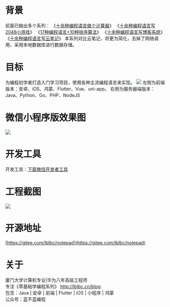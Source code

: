 # 背景
前面已输出多个系列：
《[十余种编程语言做个计算器](https://cxyxy.blog.csdn.net/article/details/128761660)》
《[十余种编程语言写2048小游戏](https://cxyxy.blog.csdn.net/article/details/128696358)》
《[17种编程语言+10种排序算法](https://cxyxy.blog.csdn.net/article/details/128760848)》
《[十余种编程语言写博客系统](https://cxyxy.blog.csdn.net/article/details/128755326)》
《[十余种编程语言写云笔记](https://cxyxy.blog.csdn.net/article/details/128760968)》
本系列对比云笔记，将更为简化，去掉了网络调用，采用本地数据库进行数据存储。
# 目标
为编程初学者打造入门学习项目，使用各种主流编程语言来实现。
![](https://img-blog.csdnimg.cn/faea1470ad3b4e8eba3b093d261d637d.png)
左侧为前端版本：安卓、iOS、鸿蒙、Flutter、Vue、uni-app。
右侧为服务器端版本：Java、Python、Go、PHP、NodeJS

# 微信小程序版效果图
![](https://img-blog.csdnimg.cn/0ffe6953d3d745f594c2db05c36e4046.png)

# 开发工具
开发工具：[下载微信开发者工具](https://cxyxy.blog.csdn.net/article/details/128732108)

# 工程截图
![](https://img-blog.csdnimg.cn/685ac8561b45430e9c7473a8f61f2644.png)


# 开源地址
[https://gitee.com/lblbc/notepad](https://gitee.com/lblbc/notepad)

# 关于
厦门大学计算机专业|华为八年高级工程师     
专注《零基础学编程系列》  http://lblbc.cn/blog  
包含：Java | 安卓 | 前端 | Flutter | iOS | 小程序 | 鸿蒙  
公众号：蓝不蓝编程  